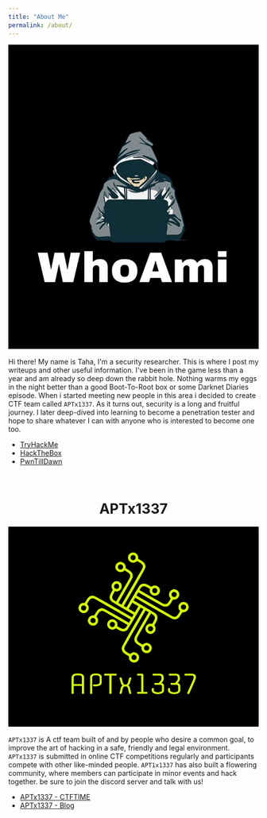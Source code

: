 ```yaml
---
title: "About Me"
permalink: /about/
---
```


<img class="center" src="/assets/images/whoami.jpg">


Hi there! My name is Taha, I'm a security researcher. This is where I post my writeups and other useful information. I've been in the game less than a year and am already so deep down the rabbit hole. Nothing warms my eggs in the night better than a good Boot-To-Root box or some Darknet Diaries episode. When i started meeting new people in this area i decided to create CTF team called ``APTx1337``. As it turns out, security is a long and fruitful journey. I later deep-dived into learning to become a penetration tester and hope to share whatever I can with anyone who is interested to become one too.

* [TryHackMe](https://tryhackme.com/p/bvr0n)
* [HackTheBox](https://www.hackthebox.eu/home/users/profile/330522)
* [PwnTillDawn](https://online.pwntilldawn.com/Achievements)


<br>

# <center>APTx1337</center>

![Banner](/assets/images/logoapt.png "Banner")

`APTx1337` is A ctf team built of and by people who desire a common goal, to improve the art of hacking in a safe, friendly and legal environment. `APTx1337` is submitted in online CTF competitions regularly and participants compete with other like-minded people. `APT1x1337` has also built a flowering community, where members can participate in minor events and hack together. be sure to join the discord server and talk with us! 

* [APTx1337 - CTFTIME](https://ctftime.org/team/130689)
* [APTx1337 - Blog](https://aptx1337.github.io/)
